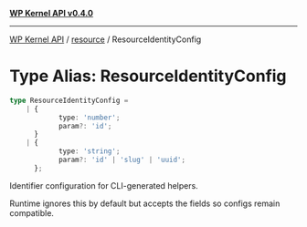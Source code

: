 [**WP Kernel API v0.4.0**](../../README.md)

---

[WP Kernel API](../../README.md) / [resource](../README.md) / ResourceIdentityConfig

# Type Alias: ResourceIdentityConfig

```ts
type ResourceIdentityConfig =
	| {
			type: 'number';
			param?: 'id';
	  }
	| {
			type: 'string';
			param?: 'id' | 'slug' | 'uuid';
	  };
```

Identifier configuration for CLI-generated helpers.

Runtime ignores this by default but accepts the fields so configs remain compatible.
